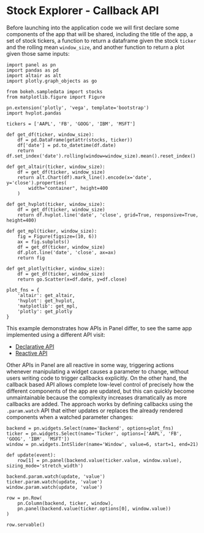 # Stock Explorer - Callback API

Before launching into the application code we will first declare some components of the app that will be shared, including the title of the app, a set of stock tickers, a function to return a dataframe given the stock ``ticker`` and the rolling mean ``window_size``, and another function to return a plot given those same inputs:

```{pyodide}
import panel as pn
import pandas as pd
import altair as alt
import plotly.graph_objects as go

from bokeh.sampledata import stocks
from matplotlib.figure import Figure

pn.extension('plotly', 'vega', template='bootstrap')
import hvplot.pandas

tickers = ['AAPL', 'FB', 'GOOG', 'IBM', 'MSFT']

def get_df(ticker, window_size):
    df = pd.DataFrame(getattr(stocks, ticker))
    df['date'] = pd.to_datetime(df.date)
    return df.set_index('date').rolling(window=window_size).mean().reset_index()

def get_altair(ticker, window_size):
    df = get_df(ticker, window_size)
    return alt.Chart(df).mark_line().encode(x='date', y='close').properties(
        width="container", height=400
    )

def get_hvplot(ticker, window_size):
    df = get_df(ticker, window_size)
    return df.hvplot.line('date', 'close', grid=True, responsive=True, height=400)

def get_mpl(ticker, window_size):
    fig = Figure(figsize=(10, 6))
    ax = fig.subplots()
    df = get_df(ticker, window_size)
    df.plot.line('date', 'close', ax=ax)
    return fig

def get_plotly(ticker, window_size):
    df = get_df(ticker, window_size)
    return go.Scatter(x=df.date, y=df.close)

plot_fns = {
    'altair': get_altair,
	'hvplot': get_hvplot,
	'matplotlib': get_mpl,
	'plotly': get_plotly
}
```

This example demonstrates how APIs in Panel differ, to see the same app implemented using a different API visit:

- [Declarative API](stocks_declarative)
- [Reactive API](stocks_reactive)

Other APIs in Panel are all reactive in some way, triggering actions whenever manipulating a widget causes a parameter to change, without users writing code to trigger callbacks explicitly. On the other hand, the callback based API allows complete low-level control of precisely how the different components of the app are updated, but this can quickly become unmaintainable because the complexity increases dramatically as more callbacks are added. The approach works by defining callbacks using the ``.param.watch`` API that either updates or replaces	 the already rendered components when a watched parameter changes:

```{pyodide}
backend = pn.widgets.Select(name='Backend', options=plot_fns)
ticker = pn.widgets.Select(name='Ticker', options=['AAPL', 'FB', 'GOOG', 'IBM', 'MSFT'])
window = pn.widgets.IntSlider(name='Window', value=6, start=1, end=21)

def update(event):
    row[1] = pn.panel(backend.value(ticker.value, window.value), sizing_mode='stretch_width')

backend.param.watch(update, 'value')
ticker.param.watch(update, 'value')
window.param.watch(update, 'value')

row = pn.Row(
    pn.Column(backend, ticker, window),
    pn.panel(backend.value(ticker.options[0], window.value))
)

row.servable()
```
